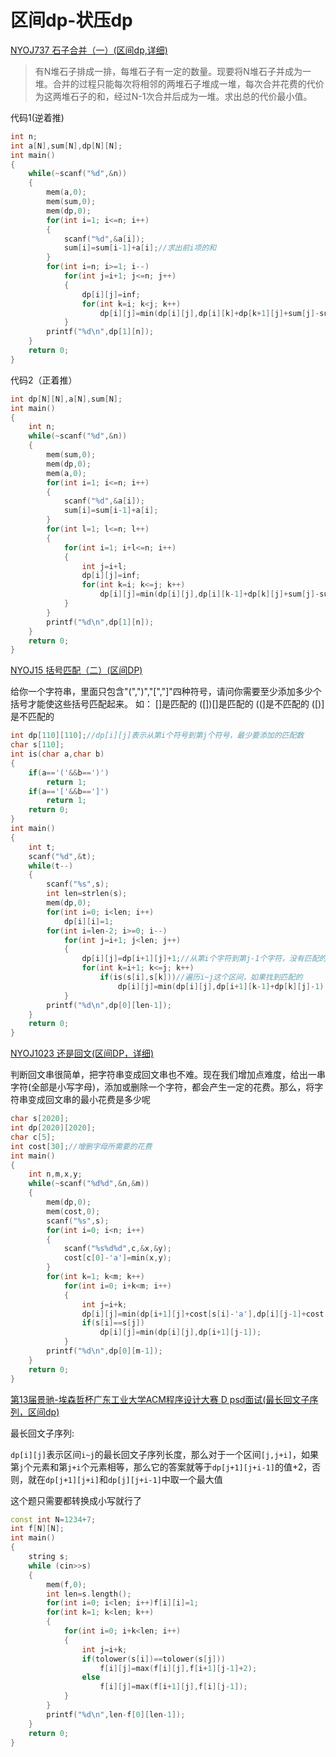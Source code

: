 # 区间dp-状压dp

[NYOJ737 石子合并（一）(区间dp,详细)](http://blog.csdn.net/riba2534/article/details/76045531)


> 有N堆石子排成一排，每堆石子有一定的数量。现要将N堆石子并成为一堆。合并的过程只能每次将相邻的两堆石子堆成一堆，每次合并花费的代价为这两堆石子的和，经过N-1次合并后成为一堆。求出总的代价最小值。

代码1(逆着推)

```cpp
int n;
int a[N],sum[N],dp[N][N];
int main()
{
	while(~scanf("%d",&n))
	{
		mem(a,0);
		mem(sum,0);
		mem(dp,0);
		for(int i=1; i<=n; i++)
		{
			scanf("%d",&a[i]);
			sum[i]=sum[i-1]+a[i];//求出前i项的和
		}
		for(int i=n; i>=1; i--)
			for(int j=i+1; j<=n; j++)
			{
				dp[i][j]=inf;
				for(int k=i; k<j; k++)
					dp[i][j]=min(dp[i][j],dp[i][k]+dp[k+1][j]+sum[j]-sum[i-1]);
			}
		printf("%d\n",dp[1][n]);
	}
	return 0;
}

```

代码2（正着推）

```cpp
int dp[N][N],a[N],sum[N];
int main()
{
    int n;
    while(~scanf("%d",&n))
    {
        mem(sum,0);
        mem(dp,0);
        mem(a,0);
        for(int i=1; i<=n; i++)
        {
            scanf("%d",&a[i]);
            sum[i]=sum[i-1]+a[i];
        }
        for(int l=1; l<=n; l++)
        {
            for(int i=1; i+l<=n; i++)
            {
                int j=i+l;
                dp[i][j]=inf;
                for(int k=i; k<=j; k++)
                    dp[i][j]=min(dp[i][j],dp[i][k-1]+dp[k][j]+sum[j]-sum[i-1]);
            }
        }
        printf("%d\n",dp[1][n]);
    }
    return 0;
}
```

 [NYOJ15 括号匹配（二）(区间DP)](http://blog.csdn.net/riba2534/article/details/76157771)

给你一个字符串，里面只包含"(",")","[","]"四种符号，请问你需要至少添加多少个括号才能使这些括号匹配起来。
如：
[]是匹配的
([])[]是匹配的
((]是不匹配的
([)]是不匹配的

```cpp
int dp[110][110];//dp[i][j]表示从第i个符号到第j个符号，最少要添加的匹配数  
char s[110];  
int is(char a,char b)  
{  
    if(a=='('&&b==')')  
        return 1;  
    if(a=='['&&b==']')  
        return 1;  
    return 0;  
}  
int main()  
{  
    int t;  
    scanf("%d",&t);  
    while(t--)  
    {  
        scanf("%s",s);  
        int len=strlen(s);  
        mem(dp,0);  
        for(int i=0; i<len; i++)  
            dp[i][i]=1;  
        for(int i=len-2; i>=0; i--)  
            for(int j=i+1; j<len; j++)  
            {  
                dp[i][j]=dp[i+1][j]+1;//从第i个字符到第j-1个字符，没有匹配的括号时，匹配数+1  
                for(int k=i+1; k<=j; k++)  
                    if(is(s[i],s[k]))//遍历i~j这个区间，如果找到匹配的  
                        dp[i][j]=min(dp[i][j],dp[i+1][k-1]+dp[k][j]-1);//从i~k到k~j的匹配数的和减去已经匹配的一个与直接的作比较，取最小的  
            }  
        printf("%d\n",dp[0][len-1]);  
    }  
    return 0;  
}  
```

[NYOJ1023 还是回文(区间DP，详细)](http://blog.csdn.net/riba2534/article/details/76165918)

判断回文串很简单，把字符串变成回文串也不难。现在我们增加点难度，给出一串字符(全部是小写字母)，添加或删除一个字符，都会产生一定的花费。那么，将字符串变成回文串的最小花费是多少呢

```cpp
char s[2020];
int dp[2020][2020];
char c[5];
int cost[30];//增删字母所需要的花费
int main()
{
    int n,m,x,y;
    while(~scanf("%d%d",&n,&m))
    {
        mem(dp,0);
        mem(cost,0);
        scanf("%s",s);
        for(int i=0; i<n; i++)
        {
            scanf("%s%d%d",c,&x,&y);
            cost[c[0]-'a']=min(x,y);
        }
        for(int k=1; k<m; k++)
            for(int i=0; i+k<m; i++)
            {
                int j=i+k;
                dp[i][j]=min(dp[i+1][j]+cost[s[i]-'a'],dp[i][j-1]+cost[s[j]-'a']);
                if(s[i]==s[j])
                    dp[i][j]=min(dp[i][j],dp[i+1][j-1]);
            }
        printf("%d\n",dp[0][m-1]);
    }
    return 0;
}

```

[第13届景驰-埃森哲杯广东工业大学ACM程序设计大赛 D psd面试(最长回文子序列，区间dp)](https://blog.csdn.net/riba2534/article/details/79680499)

最长回文子序列:

`dp[i][j]`表示区间`i~j`的最长回文子序列长度，那么对于一个区间`[j,j+i]`，如果第`j`个元素和第`j+i`个元素相等，那么它的答案就等于`dp[j+1][j+i-1]`的值+2，否则，就在`dp[j+1][j+i]`和`dp[j][j+i-1]`中取一个最大值

这个题只需要都转换成小写就行了

```cpp
const int N=1234+7;
int f[N][N];
int main()
{
    string s;
    while (cin>>s)
    {
        mem(f,0);
        int len=s.length();
        for(int i=0; i<len; i++)f[i][i]=1;
        for(int k=1; k<len; k++)
        {
            for(int i=0; i+k<len; i++)
            {
                int j=i+k;
                if(tolower(s[i])==tolower(s[j]))
                    f[i][j]=max(f[i][j],f[i+1][j-1]+2);
                else
                    f[i][j]=max(f[i+1][j],f[i][j-1]);
            }
        }
        printf("%d\n",len-f[0][len-1]);
    }
    return 0;
}
```